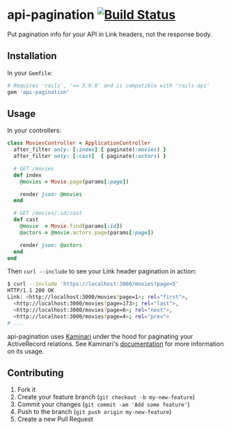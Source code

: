 # api-pagination [![Build Status](https://travis-ci.org/davidcelis/api-pagination.png)](https://travis-ci.org/davidcelis/api-pagination)

Put pagination info for your API in Link headers, not the response body.

## Installation

In your `Gemfile`:

```ruby
# Requires 'rails', '>= 3.0.0' and is compatible with 'rails-api'
gem 'api-pagination'
```

## Usage

In your controllers:

```ruby
class MoviesController < ApplicationController
  after_filter only: [:index] { paginate(:movies) }
  after_filter only: [:cast]  { paginate(:actors) }

  # GET /movies
  def index
    @movies = Movie.page(params[:page])

    render json: @movies
  end

  # GET /movies/:id/cast
  def cast
    @movie  = Movie.find(params[:id])
    @actors = @movie.actors.page(params[:page])

    render json: @actors
  end
end
```

Then `curl --include` to see your Link header pagination in action:

```bash
$ curl --include 'https://localhost:3000/movies?page=5'
HTTP/1.1 200 OK
Link: <http://localhost:3000/movies?page=1>; rel="first">,
  <http://localhost:3000/movies?page=173>; rel="last">,
  <http://localhost:3000/movies?page=6>; rel="next">,
  <http://localhost:3000/movies?page=4>; rel="prev">
# ...
```

api-pagination uses [Kaminari][kaminari] under the hood for paginating your ActiveRecord relations. See Kaminari's [documentation][kaminari-docs] for more information on its usage.

## Contributing

1. Fork it
2. Create your feature branch (`git checkout -b my-new-feature`)
3. Commit your changes (`git commit -am 'Add some feature'`)
4. Push to the branch (`git push origin my-new-feature`)
5. Create a new Pull Request

[kaminari]: https://github.com/amatsuda/kaminari
[kaminari-docs]: http://rubydoc.info/github/amatsuda/kaminari/frames
